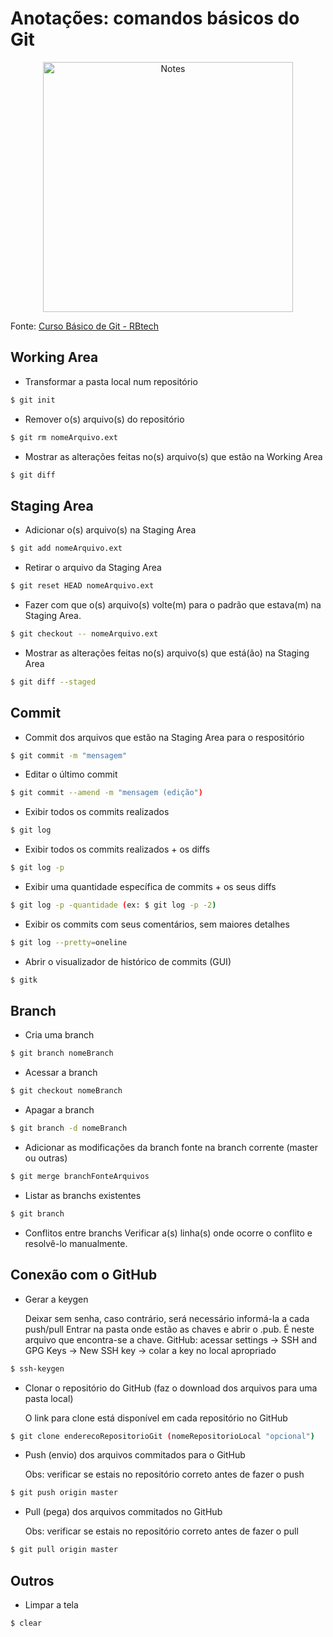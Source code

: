 # Anotações: comandos básicos do Git

<p align="center">
  <a href="https://pixabay.com/pt/papel-bagun%C3%A7ado-notas-abstract-3033204/" target="_blank" >
    <img alt="Notes" src="https://cdn.pixabay.com/photo/2017/12/22/08/01/paper-3033204_960_720.jpg" width="400" />
  </a>
</p>


Fonte: [Curso Básico de Git - RBtech](https://www.youtube.com/playlist?list=PLInBAd9OZCzzHBJjLFZzRl6DgUmOeG3H0) 


## Working Area

- Transformar a pasta local num repositório
``` bash
$ git init
```

- Remover o(s) arquivo(s) do repositório
``` bash
$ git rm nomeArquivo.ext
```

- Mostrar as alterações feitas no(s) arquivo(s) que estão na Working Area
``` bash
$ git diff
```

## Staging Area

- Adicionar o(s) arquivo(s) na Staging Area
``` bash
$ git add nomeArquivo.ext
```

- Retirar o arquivo da Staging Area
``` bash
$ git reset HEAD nomeArquivo.ext
```

- Fazer com que o(s) arquivo(s) volte(m) para o padrão que estava(m) na Staging Area.
``` bash
$ git checkout -- nomeArquivo.ext
```

- Mostrar as alterações feitas no(s) arquivo(s) que está(ão) na Staging Area
``` bash
$ git diff --staged 
```

## Commit

- Commit dos arquivos que estão na Staging Area para o respositório
``` bash
$ git commit -m "mensagem" 
```

- Editar o último commit
``` bash
$ git commit --amend -m "mensagem (edição")
```

- Exibir todos os commits realizados
``` bash
$ git log
```

- Exibir todos os commits realizados + os diffs
``` bash
$ git log -p
```

- Exibir uma quantidade específica de commits + os seus diffs
``` bash
$ git log -p -quantidade (ex: $ git log -p -2)
```

- Exibir os commits com seus comentários, sem maiores detalhes
``` bash
$ git log --pretty=oneline
```

- Abrir o visualizador de histórico de commits (GUI)
``` bash
$ gitk
```

## Branch

- Cria uma branch
``` bash
$ git branch nomeBranch
```

- Acessar a branch
``` bash
$ git checkout nomeBranch
```

- Apagar a branch
``` bash
$ git branch -d nomeBranch
```

- Adicionar as modificações da branch fonte na branch corrente (master ou outras)
``` bash
$ git merge branchFonteArquivos
```

- Listar as branchs existentes
``` bash
$ git branch
```

- Conflitos entre branchs 
Verificar a(s) linha(s) onde ocorre o conflito e resolvê-lo manualmente.

## Conexão com o GitHub

- Gerar a keygen

	Deixar sem senha, caso contrário, será necessário informá-la a cada push/pull
	Entrar na pasta onde estão as chaves e abrir o .pub. É neste arquivo que encontra-se a chave.
	GitHub: acessar settings -> SSH and GPG Keys -> New SSH key -> colar a key no local apropriado

``` bash
$ ssh-keygen
```

- Clonar o repositório do GitHub (faz o download dos arquivos para uma pasta local)
	
	O link para clone está disponível em cada repositório no GitHub

``` bash
$ git clone enderecoRepositorioGit (nomeRepositorioLocal "opcional")
```
 	

- Push (envio) dos arquivos commitados para o GitHub

	Obs: verificar se estais no repositório correto antes de fazer o push

``` bash
$ git push origin master
```
	

- Pull (pega) dos arquivos commitados no GitHub

	Obs: verificar se estais no repositório correto antes de fazer o pull

``` bash
$ git pull origin master
```
	

## Outros

- Limpar a tela
``` bash
$ clear
```